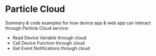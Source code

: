 # Particle Cloud

Summary & code examples for how device app & web app can interact through Particle Cloud service:

* Read Device Variable through cloud
* Call Device Function through cloud
* Get Event Notifications through cloud

